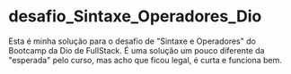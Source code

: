 # desafio_Sintaxe_Operadores_Dio
Esta é minha solução para o desafio de "Sintaxe e Operadores" do Bootcamp da Dio de FullStack. É uma solução um pouco diferente da "esperada" pelo curso, mas acho que ficou legal, é curta e funciona bem.
